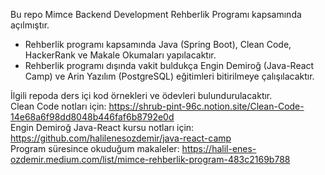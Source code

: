 Bu repo Mimce Backend Development Rehberlik Programı kapsamında açılmıştır.
- Rehberlik programı kapsamında Java (Spring Boot), Clean Code, HackerRank ve Makale Okumaları yapılacaktır.
- Rehberlik programı  dışında vakit buldukça Engin Demiroğ (Java-React Camp) ve Arin Yazılım (PostgreSQL) eğitimleri bitirilmeye çalışılacaktır.

İlgili repoda ders içi kod örnekleri ve ödevleri bulundurulacaktır. <br/>
Clean Code notları için: https://shrub-pint-96c.notion.site/Clean-Code-14e68a6f98dd8048b446faf6b8792e0d  
Engin Demiroğ Java-React kursu notları için: https://github.com/halilenesozdemir/java-react-camp <br/>
Program süresince okuduğum makaleler: https://halil-enes-ozdemir.medium.com/list/mimce-rehberlik-program-483c2169b788
